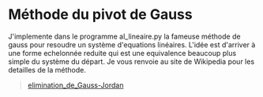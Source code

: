 # Méthode du pivot de Gauss

J'implemente dans le programme al_lineaire.py la fameuse méthode de gauss pour resoudre un système d'equations linéaires. L'idée est d'arriver à une forme echelonnée reduite qui est une equivalence beaucoup plus simple du système du départ. Je vous renvoie au site de Wikipedia pour les detailles de la méthode. 
>[elimination_de_Gauss-Jordan](https://fr.wikipedia.org/wiki/%C3%89limination_de_Gauss-Jordan)    
